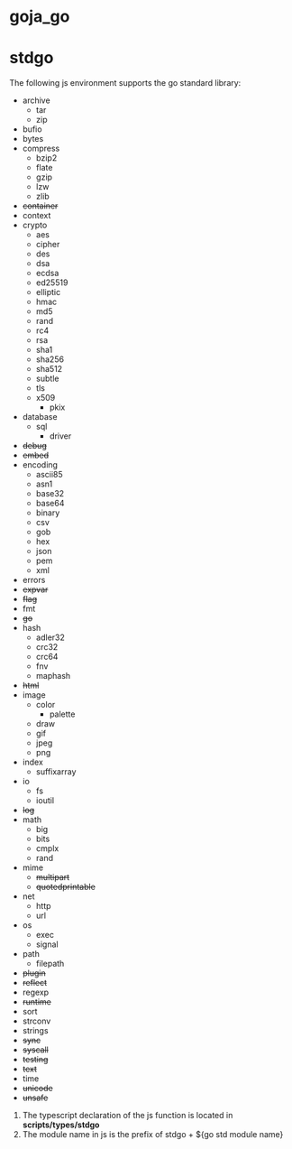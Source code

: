 # goja_go

# stdgo

The following js environment supports the go standard library:

* archive
   * tar
   * zip
* bufio
* bytes
* compress
   * bzip2
   * flate
   * gzip
   * lzw
   * zlib
* ~~container~~
* context
* crypto
   * aes
   * cipher
   * des
   * dsa
   * ecdsa
   * ed25519
   * elliptic
   * hmac
   * md5
   * rand
   * rc4
   * rsa
   * sha1
   * sha256
   * sha512
   * subtle
   * tls
   * x509
      * pkix
* database
   * sql
      * driver
* ~~debug~~
* ~~embed~~
* encoding
   * ascii85
   * asn1
   * base32
   * base64
   * binary
   * csv
   * gob
   * hex
   * json
   * pem
   * xml
* errors
* ~~expvar~~
* ~~flag~~
* fmt
* ~~go~~
* hash
   * adler32
   * crc32
   * crc64
   * fnv
   * maphash
* ~~html~~
* image
   * color
      * palette
   * draw
   * gif
   * jpeg
   * png
* index
   * suffixarray
* io
   * fs
   * ioutil
* ~~log~~
* math
   * big
   * bits
   * cmplx
   * rand
* mime
   * ~~multipart~~
   * ~~quotedprintable~~
* net
   * http
   * url
* os
   * exec
   * signal
* path
   * filepath
* ~~plugin~~
* ~~reflect~~
* regexp
* ~~runtime~~
* sort
* strconv
* strings
* ~~sync~~
* ~~syscall~~
* ~~testing~~
* ~~text~~
* time
* ~~unicode~~
* ~~unsafe~~

1. The typescript declaration of the js function is located in **scripts/types/stdgo**
2. The module name in js is the prefix of stdgo + ${go std module name}